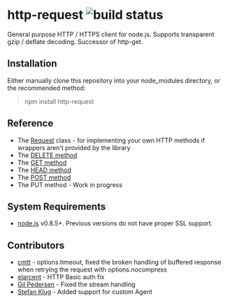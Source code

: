 # http-request ![build status](https://secure.travis-ci.org/SaltwaterC/http-get.png?branch=master)

General purpose HTTP / HTTPS client for node.js. Supports transparent gzip / deflate decoding. Successor of http-get.

## Installation

Either manually clone this repository into your node_modules directory, or the recommended method:

> npm install http-request

## Reference

 * The [Request](http://saltwaterc.github.io/http-get/84e50cc04e.html) class - for implementing your own HTTP methods if wrappers aren't provided by the library
 * The [DELETE method](http://saltwaterc.github.io/http-get/module-main.html#delete)
 * The [GET method](http://saltwaterc.github.io/http-get/module-main.html#get)
 * The [HEAD method](http://saltwaterc.github.io/http-get/module-main.html#head)
 * The [POST method](http://saltwaterc.github.io/http-get/module-main.html#post)
 * The PUT method - Work in progress

## System Requirements

 * [node.js](http://nodejs.org/) v0.8.5+. Previous versions do not have proper SSL support.

## Contributors

 * [cmtt](https://github.com/cmtt) - options.timeout, fixed the broken handling of buffered response when retrying the request with options.nocompress
 * [elarcent](https://github.com/elarcent) - HTTP Basic auth fix
 * [Gil Pedersen](https://github.com/kanongil) - Fixed the stream handling
 * [Stefan Klug](https://github.com/stefanklug) - Added support for custom Agent
